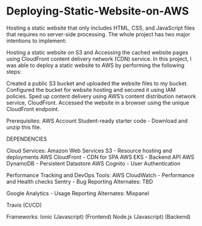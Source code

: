 # Deploying-Static-Website-on-AWS
Hosting a static website that only includes HTML, CSS, and JavaScript files that requires no server-side processing. The whole project has two major intentions to implement:

Hosting a static website on S3 and
Accessing the cached website pages using CloudFront content delivery network (CDN) service.
In this project, I was able to deploy a static website to AWS by performing the following steps:

Created a public S3 bucket and uploaded the website files to my bucket.
Configured the bucket for website hosting and secured it using IAM policies.
Sped up content delivery using AWS’s content distribution network service, CloudFront.
Accessed the website in a browser using the unique CloudFront endpoint.

Prerequisites:
AWS Account
Student-ready starter code - Download and unzip this file.

DEPENDENCIES

Cloud Services:
Amazon Web Services S3 - Resource hosting and deployments
AWS CloudFront - CDN for SPA
AWS EKS - Backend API
AWS DynamoDB - Persistent Datastore
AWS Cognito - User Authentication

Performance Tracking and DevOps Tools:
AWS CloudWatch - Performance and Health checks
Sentry - Bug Reporting
Alternates:
TBD

Google Analytics - Usage Reporting
Alternates:
Mixpanel

Travis (CI/CD)

Frameworks:
Ionic (Javascript) (Frontend)
Node.js (Javascript) (Backend)
